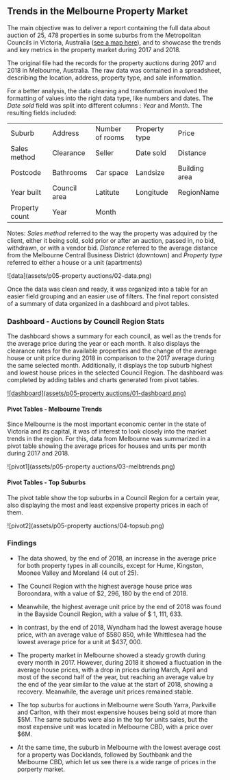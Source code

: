 ## Trends in the Melbourne Property Market

The main objective was to deliver a report containing the full data about auction of 25, 478 properties in some suburbs from the Metropolitan Councils in Victoria, Australia ([see a map here](https://www.viccouncils.asn.au/__data/assets/pdf_file/0009/32859/metropolitan-municipalities-map.pdf)), and to showcase the trends and key metrics in the property market during 2017 and 2018.

The original file had the records for the property auctions during 2017 and 2018 in Melbourne, Australia. The raw data was contained in a spreadsheet, describing the location, address, property type, and sale information.

For a better analysis, the data cleaning and transformation involved the formatting of values into the right data type, like numbers and dates. The _Date sold_ field was split into different columns : _Year_ and _Month_. The resulting fields included:

|  |  |  |  |  |
|---|---|---|---|---|
| Suburb  | Address  | Number of rooms  | Property type  | Price  |
| Sales method   | Clearance  | Seller  | Date sold  | Distance  |
| Postcode   | Bathrooms  | Car space  | Landsize  | Building area  |
| Year built   | Council area  | Latitute  | Longitude  | RegionName  |
| Property count   | Year  | Month  |   |   |


Notes: _Sales method_ referred to the way the property was adquired by the client, either it being sold, sold prior or after an auction, passed in, no bid, withdrawn, or with a vendor bid. _Distance_ referred to the average distance from the Melbourne Central Business District (downtown) and _Property type_ referred to either a house or a unit (apartments)

![data](assets/p05-property auctions/02-data.png)

Once the data was clean and ready, it was organized into a table for an easier field grouping and an easier use of filters.
The final report consisted of a summary of data organized in a dashboard and pivot tables.

### Dashboard - Auctions by Council Region Stats

The dashboard shows a summary for each council, as well as the trends for the average price during the year or each month. It also displays the clearance rates for the available properties and the change of the average house or unit price during 2018 in comparison to the 2017 average during the same selected month. Additionally, it displays the top suburb highest and lowest house prices in the selected Council Region. The dashboard was completed by adding tables and charts generated from pivot tables.

[![dashboard](assets/p05-property auctions/01-dashboard.png)](https://github.com/lugmenn/portfolio/blob/main/assets/p05-property%20auctions/01-dashboard.png)

#### Pivot Tables - Melbourne Trends

Since Melbourne is the most important economic center in the state of Victoria and its capital, it was of interest to look closely into the market trends in the region. For this, data from Melbourne was summarized in a pivot table showing the average prices for houses and units per month during 2017 and 2018.

![pivot1](assets/p05-property auctions/03-melbtrends.png)

#### Pivot Tables - Top Suburbs

The pivot table show the top suburbs in a Council Region for a certain year, also displaying the most and least expensive property prices in each of them.

![pivot2](assets/p05-property auctions/04-topsub.png)

### Findings

* The data showed, by the end of 2018, an increase in the average price for both property types in all councils, except for Hume, Kingston, Moonee Valley and Moreland (4 out of 25).

* The Council Region with the highest average house price was Boroondara, with a value of $2, 296, 180 by the end of 2018.

* Meanwhile, the highest average unit price by the end of 2018 was found in the Bayside Council Region, with a value of $ 1, 111, 633.

* In contrast, by the end of 2018, Wyndham had the lowest average house price, with an average value of $580 850, while Whittlesea had the lowest average price for a unit at $437, 000.

* The property market in Melbourne showed a steady growth during every month in 2017. However, during 2018 it showed a fluctuation in the average house prices, with a drop in prices during March, April and most of the second half of the year, but reaching an average value by the end of the year similar to the value at the start of 2018, showing a recovery. Meanwhile, the average unit prices remained stable.

* The top suburbs for auctions in Melbourne were South Yarra, Parkville and Carlton, with their most expensive houses being sold at more than $5M. The same suburbs were also in the top for units sales, but the most expensive unit was located in Melbourne CBD, with a price over $6M.

* At the same time, the suburb in Melbourne with the lowest average cost for a property was Docklands, followed by Southbank and the Melbourne CBD, which let us see there is a wide range of prices in the porperty market.


